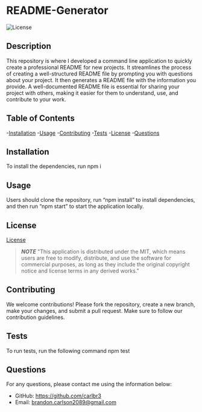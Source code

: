 
# README-Generator

![License](https://img.shields.io/badge/License-MIT-yellow.svg)

  ## Description
  This repository is where I developed a command line application to quickly create a professional README for new projects.  It streamlines the process of creating a well-structured README file by prompting you with questions about your project. It then generates a README file with the information you provide. A well-documented README file is essential for sharing your project with others, making it easier for them to understand, use, and contribute to your work.

  ## Table of Contents
  -[Installation](#installation)
  -[Usage](#usage)
  -[Contributing](#contributing)
  -[Tests](#tests)
  -[License](#license)
  -[Questions](#questions)

  ## Installation
  To install the dependencies, run npm i

  ## Usage
  Users should clone the repository, run “npm install” to install dependencies, and then run “npm start” to start the application locally.

  ## License 
  
  [License](https://opensource.org/licenses/MIT)
  > ***NOTE***
  > "This application is distributed under the MIT, which means users are free to modify, distribute, and use the software for commercial purposes, as long as they include the original copyright notice and license terms in any derived works."

  ## Contributing
  We welcome contributions! Please fork the repository, create a new branch, make your changes, and submit a pull request. Make sure to follow our contribution guidelines.

  ## Tests
  To run tests, run the following command npm test

  ## Questions
  For any questions, please contact me using the information below: 
  - GitHub: https://github.com/carlbr3
  - Email: [brandon.carlson2089@gmail.com](mailto:brandon.carlson2089@gmail.com)
